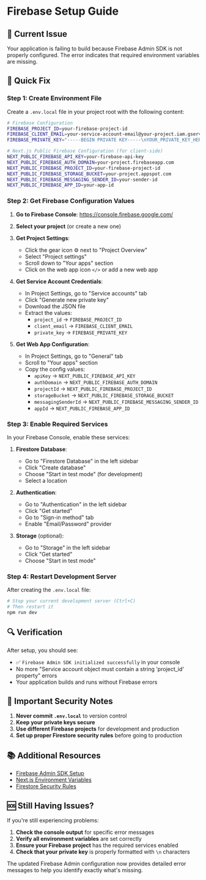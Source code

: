 # Firebase Setup Guide

## 🚨 Current Issue

Your application is failing to build because Firebase Admin SDK is not properly configured. The error indicates that required environment variables are missing.

## 🔧 Quick Fix

### Step 1: Create Environment File

Create a `.env.local` file in your project root with the following content:

```bash
# Firebase Configuration
FIREBASE_PROJECT_ID=your-firebase-project-id
FIREBASE_CLIENT_EMAIL=your-service-account-email@your-project.iam.gserviceaccount.com
FIREBASE_PRIVATE_KEY="-----BEGIN PRIVATE KEY-----\nYOUR_PRIVATE_KEY_HERE\n-----END PRIVATE KEY-----\n"

# Next.js Public Firebase Configuration (for client-side)
NEXT_PUBLIC_FIREBASE_API_KEY=your-firebase-api-key
NEXT_PUBLIC_FIREBASE_AUTH_DOMAIN=your-project.firebaseapp.com
NEXT_PUBLIC_FIREBASE_PROJECT_ID=your-firebase-project-id
NEXT_PUBLIC_FIREBASE_STORAGE_BUCKET=your-project.appspot.com
NEXT_PUBLIC_FIREBASE_MESSAGING_SENDER_ID=your-sender-id
NEXT_PUBLIC_FIREBASE_APP_ID=your-app-id
```

### Step 2: Get Firebase Configuration Values

1. **Go to Firebase Console**: https://console.firebase.google.com/
2. **Select your project** (or create a new one)
3. **Get Project Settings**:
   - Click the gear icon ⚙️ next to "Project Overview"
   - Select "Project settings"
   - Scroll down to "Your apps" section
   - Click on the web app icon `</>` or add a new web app

4. **Get Service Account Credentials**:
   - In Project Settings, go to "Service accounts" tab
   - Click "Generate new private key"
   - Download the JSON file
   - Extract the values:
     - `project_id` → `FIREBASE_PROJECT_ID`
     - `client_email` → `FIREBASE_CLIENT_EMAIL`
     - `private_key` → `FIREBASE_PRIVATE_KEY`

5. **Get Web App Configuration**:
   - In Project Settings, go to "General" tab
   - Scroll to "Your apps" section
   - Copy the config values:
     - `apiKey` → `NEXT_PUBLIC_FIREBASE_API_KEY`
     - `authDomain` → `NEXT_PUBLIC_FIREBASE_AUTH_DOMAIN`
     - `projectId` → `NEXT_PUBLIC_FIREBASE_PROJECT_ID`
     - `storageBucket` → `NEXT_PUBLIC_FIREBASE_STORAGE_BUCKET`
     - `messagingSenderId` → `NEXT_PUBLIC_FIREBASE_MESSAGING_SENDER_ID`
     - `appId` → `NEXT_PUBLIC_FIREBASE_APP_ID`

### Step 3: Enable Required Services

In your Firebase Console, enable these services:

1. **Firestore Database**:
   - Go to "Firestore Database" in the left sidebar
   - Click "Create database"
   - Choose "Start in test mode" (for development)
   - Select a location

2. **Authentication**:
   - Go to "Authentication" in the left sidebar
   - Click "Get started"
   - Go to "Sign-in method" tab
   - Enable "Email/Password" provider

3. **Storage** (optional):
   - Go to "Storage" in the left sidebar
   - Click "Get started"
   - Choose "Start in test mode"

### Step 4: Restart Development Server

After creating the `.env.local` file:

```bash
# Stop your current development server (Ctrl+C)
# Then restart it
npm run dev
```

## 🔍 Verification

After setup, you should see:
- ✅ `Firebase Admin SDK initialized successfully` in your console
- No more "Service account object must contain a string 'project_id' property" errors
- Your application builds and runs without Firebase errors

## 🚨 Important Security Notes

1. **Never commit `.env.local`** to version control
2. **Keep your private keys secure**
3. **Use different Firebase projects** for development and production
4. **Set up proper Firestore security rules** before going to production

## 📚 Additional Resources

- [Firebase Admin SDK Setup](https://firebase.google.com/docs/admin/setup)
- [Next.js Environment Variables](https://nextjs.org/docs/basic-features/environment-variables)
- [Firestore Security Rules](https://firebase.google.com/docs/firestore/security/get-started)

## 🆘 Still Having Issues?

If you're still experiencing problems:

1. **Check the console output** for specific error messages
2. **Verify all environment variables** are set correctly
3. **Ensure your Firebase project** has the required services enabled
4. **Check that your private key** is properly formatted with `\n` characters

The updated Firebase Admin configuration now provides detailed error messages to help you identify exactly what's missing.
